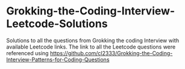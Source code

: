 # Grokking-the-Coding-Interview-Leetcode-Solutions
Solutions to all the questions from Grokking the coding Interview with available Leetcode links. The link to all the Leetcode questions were referenced using https://github.com/cl2333/Grokking-the-Coding-Interview-Patterns-for-Coding-Questions
